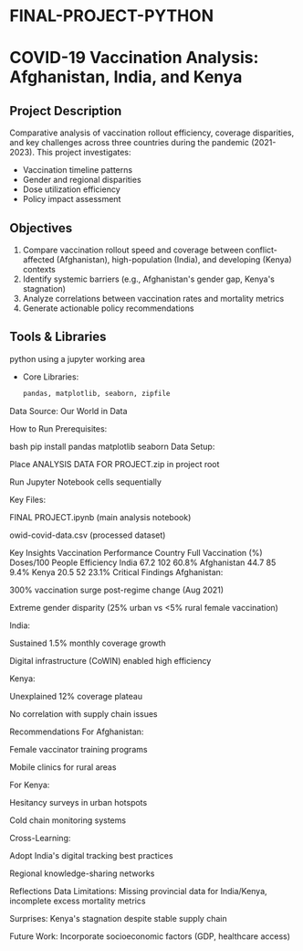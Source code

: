 # FINAL-PROJECT-PYTHON
# COVID-19 Vaccination Analysis: Afghanistan, India, and Kenya

## Project Description
Comparative analysis of vaccination rollout efficiency, coverage disparities, and key challenges across three countries during the pandemic (2021-2023). This project investigates:
- Vaccination timeline patterns
- Gender and regional disparities
- Dose utilization efficiency
- Policy impact assessment

## Objectives
1. Compare vaccination rollout speed and coverage between conflict-affected (Afghanistan), high-population (India), and developing (Kenya) contexts
2. Identify systemic barriers (e.g., Afghanistan's gender gap, Kenya's stagnation)
3. Analyze correlations between vaccination rates and mortality metrics
4. Generate actionable policy recommendations

## Tools & Libraries
python using a jupyter working area
- Core Libraries:
  ```bash
  pandas, matplotlib, seaborn, zipfile
  
Data Source: Our World in Data


How to Run
Prerequisites:

bash
pip install pandas matplotlib seaborn
Data Setup:

Place ANALYSIS DATA FOR PROJECT.zip in project root

Run Jupyter Notebook cells sequentially

Key Files:

FINAL PROJECT.ipynb (main analysis notebook)

owid-covid-data.csv (processed dataset)

Key Insights
Vaccination Performance
Country	Full Vaccination (%)	Doses/100 People	Efficiency
India	67.2	102	60.8%
Afghanistan	44.7	85	9.4%
Kenya	20.5	52	23.1%
Critical Findings
Afghanistan:

300% vaccination surge post-regime change (Aug 2021)

Extreme gender disparity (25% urban vs <5% rural female vaccination)

India:

Sustained 1.5% monthly coverage growth

Digital infrastructure (CoWIN) enabled high efficiency

Kenya:

Unexplained 12% coverage plateau

No correlation with supply chain issues

Recommendations
For Afghanistan:

Female vaccinator training programs

Mobile clinics for rural areas

For Kenya:

Hesitancy surveys in urban hotspots

Cold chain monitoring systems

Cross-Learning:

Adopt India's digital tracking best practices

Regional knowledge-sharing networks

Reflections
Data Limitations: Missing provincial data for India/Kenya, incomplete excess mortality metrics

Surprises: Kenya's stagnation despite stable supply chain

Future Work: Incorporate socioeconomic factors (GDP, healthcare access)  
